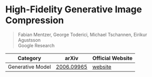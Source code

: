 # High-Fidelity Generative Image Compression

> Fabian Mentzer, George Toderici, Michael Tschannen, Eirikur Agustsson   
> Google Research

<!--[Review Video](https://youtu.be/H5Wb1eSx4oA)-->

| Category | arXiv | Official Website |
|--|--|--|
|Generative Model | [2006.09965](https://arxiv.org/abs/2006.09965) | [website](https://hific.github.io/) |